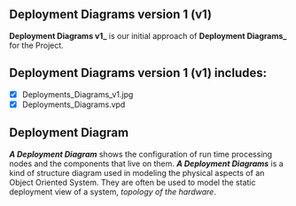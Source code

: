 ## Deployment Diagrams version 1 (v1)
**Deployment Diagrams v1_** is our initial approach of **Deployment Diagrams_** for the Project.

## Deployment Diagrams version 1 (v1) includes:
- [x] Deployments_Diagrams_v1.jpg
- [x] Deployments_Diagrams.vpd

## Deployment Diagram
**_A Deployment Diagram_** shows the configuration of run time processing nodes and the components that live on them.
**_A Deployment Diagrams_** is a kind of structure diagram used in modeling the physical aspects of an Object Oriented System. 
They are often be used to model the static deployment view of a system, _topology of the hardware_.


